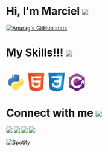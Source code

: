 # Hi, I'm Marciel <img src="https://media.giphy.com/media/BXjqytvu9bKzCUHdzz/giphy.gif" width="30">

[![Anurag's GitHub stats](https://github-readme-stats.vercel.app/api?username=MarcielAbreu&theme=vision-friendly-dark)](https://github.com/MarcielAbreu)

# My Skills!!! <img src="https://media.giphy.com/media/Qo2dupDib32rkTY4hX/giphy.gif" width="120">
<div style="display: inline_block"><br>
  <img align="center" alt="Ma-Python" height="50" width="50" src="https://raw.githubusercontent.com/devicons/devicon/master/icons/python/python-original.svg">
  <img align="center" alt="Ma-HTML" height="50" width="50" src="https://raw.githubusercontent.com/devicons/devicon/master/icons/html5/html5-original.svg">
  <img align="center" alt="Ma-CSS" height="50" width="50" src="https://raw.githubusercontent.com/devicons/devicon/master/icons/css3/css3-original.svg">
  <img align="center" alt="Ma-Csharp" height="50" width="50" src="https://raw.githubusercontent.com/devicons/devicon/master/icons/csharp/csharp-original.svg">
</div>

# Connect with me <img src="https://media.giphy.com/media/LnQjpWaON8nhr21vNW/giphy.gif" width="60">
<a href="https://www.linkedin.com/in/marciel-alencar-de-abreu-81002711a/"><img src="https://img.shields.io/badge/LinkedIn-0077B5?style=for-the-badge&logo=linkedin&logoColor=white"></a>
<a href="https://instagram.com/marciel.png" target="_blank"><img src="https://img.shields.io/badge/-Instagram-%23E4405F?style=for-the-badge&logo=instagram&logoColor=white" target="_blank"></a>
<a href="mailto:marciel.abreu97@gmail.com"><img src="https://img.shields.io/badge/Gmail-D14836?style=for-the-badge&logo=gmail&logoColor=white" target="_blank"></a>
<a href="https://open.spotify.com/user/marciel%2Aalencar%2Ade%2Aabreu?si=2bf05a4d4c174479"><img src="https://img.shields.io/badge/Spotify-1ED760?&style=for-the-badge&logo=spotify&logoColor=white"></a>
<br>

[![Spotify](https://novatorem-9lrfq6kzq-marcielabreu.vercel.app/api/spotify)](https://open.spotify.com/user/marciel*alencar*de*abreu)
